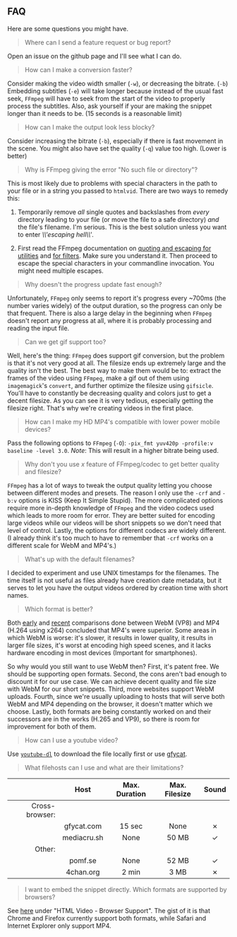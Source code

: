 ## FAQ

Here are some questions you might have.

> Where can I send a feature request or bug report?

Open an issue on the github page and I'll see what I can do.

> How can I make a conversion faster?

Consider making the video width smaller (`-w`), or decreasing the bitrate. (`-b`) Embedding subtitles (`-e`) will take longer because instead of the usual fast seek, `FFmpeg` will have to seek from the start of the video to properly process the subtitles. Also, ask yourself if your are making the snippet longer than it needs to be. (15 seconds is a reasonable limit)

> How can I make the output look less blocky?

Consider increasing the bitrate (`-b`), especially if there is fast movement in the scene. You might also have set the quality (`-q`) value too high. (Lower is better)

> Why is FFmpeg giving the error "No such file or directory"?

This is most likely due to problems with special characters in the path to your file or in a string you passed to `htmlvid`. There are two ways to remedy this:

1. Temporarily remove *all* single quotes and backslashes from *every* directory leading to your file (or move the file to a safe directory) *and* the file's filename. I'm serious. This is the best solution unless you want to enter *\\\\\'escaping hell\\\\\'*.

2. First read the FFmpeg documentation on [quoting and escaping for utilities](https://www.ffmpeg.org/ffmpeg-utils.html#Quoting-and-escaping) and [for filters](https://www.ffmpeg.org/ffmpeg-filters.html#Notes-on-filtergraph-escaping). Make sure you understand it. Then proceed to escape the special characters in your commandline invocation. You might need multiple escapes.

> Why doesn't the progress update fast enough?

Unfortunately, `FFmpeg` only seems to report it's progress every ~700ms (the number varies widely) of the output duration, so the progress can only be that frequent. There is also a large delay in the beginning when `FFmpeg` doesn't report any progress at all, where it is probably processing and reading the input file.

> Can we get gif support too?

Well, here's the thing: `FFmpeg` does support gif conversion, but the problem is that it's not very good at all. The filesize ends up extremely large and the quality isn't the best. The best way to make them would be to: extract the frames of the video using `FFmpeg`, make a gif out of them using `imagemagick`'s `convert`, and further optimize the filesize using `gifsicle`. You'll have to constantly be decreasing quality and colors just to get a decent filesize. As you can see it is very tedious, especially getting the filesize right. That's why we're creating videos in the first place.

> How can I make my HD MP4's compatible with lower power mobile devices?

Pass the following options to `FFmpeg` (`-O`): `-pix_fmt yuv420p -profile:v baseline -level 3.0`. *Note*: This will result in a higher bitrate being used.

> Why don't you use *x* feature of FFmpeg/codec to get better quality and filesize?

`FFmpeg` has a lot of ways to tweak the output quality letting you choose between different modes and presets. The reason I only use the `-crf` and `-b:v` options is KISS (Keep It Simple Stupid). The more complicated options require more in-depth knowledge of `FFmpeg` and the video codecs used which leads to more room for error. They are better suited for encoding large videos while our videos will be short snippets so we don't need that level of control. Lastly, the options for different codecs are widely different. (I already think it's too much to have to remember that `-crf` works on a different scale for WebM and MP4's.)

> What's up with the default filenames?

I decided to experiment and use UNIX timestamps for the filenames. The time itself is not useful as files already have creation date metadata, but it serves to let you have the output videos ordered by creation time with short names.

> Which format is better?

Both [early](http://x264dev.multimedia.cx/archives/377) and [recent](https://gist.github.com/Hupotronic/4645784) comparisons done between WebM (VP8) and MP4 (H.264 using x264) concluded that MP4's were superior. Some areas in which WebM is worse: it's slower, it results in lower quality, it results in larger file sizes, it's worst at encoding high speed scenes, and it lacks hardware encoding in most devices (Important for smartphones).

So why would you still want to use WebM then? First, it's patent free. We should be supporting open formats. Second, the cons aren't bad enough to discount it for our use case. We can achieve decent quality and file size with WebM for our short snippets. Third, more websites support WebM uploads. Fourth, since we're usually uploading to hosts that will serve both WebM and MP4 depending on the browser, it doesn't matter which we choose. Lastly, both formats are being constantly worked on and their successors are in the works (H.265 and VP9), so there is room for improvement for both of them.

> How can I use a youtube video?

Use [`youtube-dl`](http://rg3.github.io/youtube-dl/) to download the file locally first or use [gfycat](http://www.gfycat.com/).

> What filehosts can I use and what are their limitations?

| | Host | Max. Duration | Max. Filesize | Sound |
| ---: | :---: | :---: | :---: | :---: |
| Cross-browser: |  |  |  |  |
| | gfycat.com | 15 sec | None | ✗  |
| | mediacru.sh | None | 50 MB | ✓ |
| Other: |  |  |  |  |
| | pomf.se | None | 52 MB | ✓ |
| | 4chan.org | 2 min | 3 MB | ✗ |

> I want to embed the snippet directly. Which formats are supported by browsers?

See [here](http://www.w3schools.com/html/HTML5_video.asp) under "HTML Video - Browser Support". The gist of it is that Chrome and Firefox currently support both formats, while Safari and Internet Explorer only support MP4.
